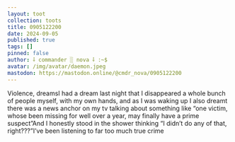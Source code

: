 ```yaml
---
layout: toot
collection: toots
title: 0905122200
date: 2024-09-05
published: true
tags: []
pinned: false
author: ⸸ commander ░ nova ⸸ :~$
avatar: /img/avatar/daemon.jpeg
mastodon: https://mastodon.online/@cmdr_nova/0905122200
---
```


Violence, dreamsI had a dream last night that I disappeared a whole bunch of people myself, with my own hands, and as I was waking up I also dreamt there was a news anchor on my tv talking about something like “one victim, whose been missing for well over a year, may finally have a prime suspect”And I honestly stood in the shower thinking “I didn’t do any of that, right???”I’ve been listening to far too much true crime
